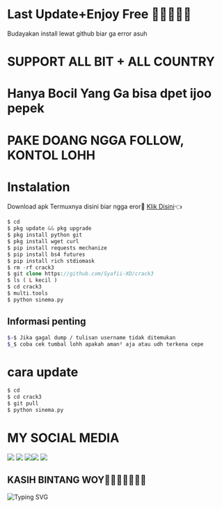 # Last Update+Enjoy Free 🎉🎉😂🎉🎉
Budayakan install lewat github biar ga error asuh 
# SUPPORT ALL BIT + ALL COUNTRY
# Hanya Bocil Yang Ga bisa dpet ijoo pepek
# PAKE DOANG NGGA FOLLOW, KONTOL LOHH
# Instalation
Download apk Termuxnya disini biar ngga eror🌟
[Klik Disini](https://f-droid.org/repo/com.termux_117.apk)👈
```php
$ cd
$ pkg update && pkg upgrade
$ pkg install python git
$ pkg install wget curl
$ pip install requests mechanize
$ pip install bs4 futures 
$ pip install rich stdiomask
$ rm -rf crack3
$ git clone https://github.com/Syafii-XD/crack3
$ ls ( L kecil )
$ cd crack3
$ multi.tools
$ python sinema.py
```
## Informasi penting
```bash
$-$ Jika gagal dump / tulisan username tidak ditemukan
$_$ coba cek tumbal lohh apakah aman² aja atau udh terkena cepe
```
# cara update
```php
$ cd
$ cd crack3
$ git pull
$ python sinema.py
```

# MY SOCIAL MEDIA
[![](https://img.shields.io/badge/Github-black?logo=Github&logoColor=black&labelColor=white)](https://github.com/Al-Vino) [![](https://img.shields.io/badge/Twitter-blue?logo=Twitter&logoColor=White&labelColor=white)](https://mobile.twitter.com/AdjAlvino)
[![](https://img.shields.io/badge/Facebook-blue?logo=Facebook&logoColor=blue&labelColor=white)](https://www.facebook.com/legend.alvino)[![](https://img.shields.io/badge/Instagram-red?logo=Instagram&logoColor=red&labelColor=white)](https://www.instagram.com/mhff_xy) [![](https://img.shields.io/badge/Whatsapp-CHAT-red?logo=Whatsapp&logoColor=Brightgreen&labelColor=white)](https://wa.me/6283114500777?text=Asalamualaikum+kak+Vino+ganteng)
## KASIH BINTANG WOY🌟🌟🌟🌟🌟🌟🌟
![Typing SVG](https://readme-typing-svg.herokuapp.com?lines=Selamat+Bersenang-senang....!+)
